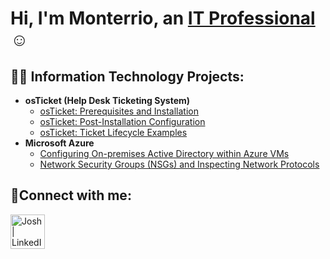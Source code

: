 <h1>Hi, I'm Monterrio, an <a href="https://www.linkedin.com/in/monterrio/">IT Professional</a>☺</h1>

<h2>👨‍💻 Information Technology Projects:</h2>

- <b>osTicket (Help Desk Ticketing System)</b>
  - [osTicket: Prerequisites and Installation](https://github.com/MonterrioM/osticket-prereqs)
  - [osTicket: Post-Installation Configuration](https://github.com/MonterrioM/post-install-config)
  - [osTicket: Ticket Lifecycle Examples](https://github.com/MonterrioM/ticket-lifecycle)
- <b>Microsoft Azure</b>
  - [Configuring On-premises Active Directory within Azure VMs](https://github.com/MonterrioM/configure-ad)
  - [Network Security Groups (NSGs) and Inspecting Network Protocols](https://github.com/joshmadakorcc/azure-network-protocols)

<h2>🤳Connect with me:</h2>


[<img align="left" alt="Josh | LinkedIn" width="55px" src="https://cdn.jsdelivr.net/npm/simple-icons@v3/icons/linkedin.svg" />][linkedin]



[linkedin]: https://www.linkedin.com/in/monterrio/
